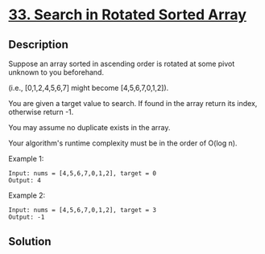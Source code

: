 # [33. Search in Rotated Sorted Array](https://leetcode.com/problems/search-in-rotated-sorted-array)

## Description

Suppose an array sorted in ascending order is rotated at some pivot unknown to you beforehand.

(i.e., [0,1,2,4,5,6,7] might become [4,5,6,7,0,1,2]).

You are given a target value to search. If found in the array return its index, otherwise return -1.

You may assume no duplicate exists in the array.

Your algorithm's runtime complexity must be in the order of O(log n).

Example 1:

```
Input: nums = [4,5,6,7,0,1,2], target = 0
Output: 4
```

Example 2:

```
Input: nums = [4,5,6,7,0,1,2], target = 3
Output: -1
```

## Solution

